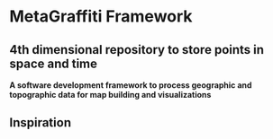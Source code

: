 # MetaGraffiti Framework

## 4th dimensional repository to store points in space and time

**A software development framework to process geographic and topographic data for map building and visualizations**

## Inspiration

